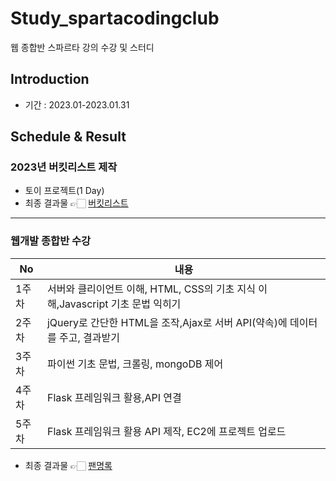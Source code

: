 # Study_spartacodingclub
웹 종합반 스파르타 강의 수강 및 스터디

## Introduction
- 기간 : 2023.01-2023.01.31

## Schedule & Result
### 2023년 버킷리스트 제작
- 토이 프로젝트(1 Day)
- 최종 결과물 👉🏻 [버킷리스트](https://github.com/heeye-log/spartacodingclub/blob/main/bucketlist_site/README.md)

---

### 웹개발 종합반 수강
|No|내용|
|------|---|
|1주차|서버와 클리이언트 이해, HTML, CSS의 기초 지식 이해,Javascript 기초 문법 익히기|
|2주차|jQuery로 간단한 HTML을 조작,Ajax로 서버 API(약속)에 데이터를 주고, 결과받기|
|3주차|파이썬 기초 문법, 크롤링, mongoDB 제어|
|4주차|Flask 프레임워크 활용,API 연결|
|5주차|Flask 프레임워크 활용 API 제작, EC2에 프로젝트 업로드|
- 최종 결과물 👉🏻 [팬명록](https://github.com/heeye-log/spartacodingclub/tree/main/homework/P_homework)
